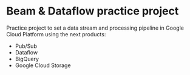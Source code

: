 # Beam & Dataflow practice project

Practice project to set a data stream and processing pipeline in Google Cloud Platform using the next products:
- Pub/Sub
- Dataflow
- BigQuery
- Google Cloud Storage
